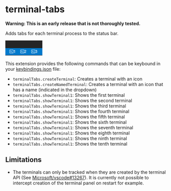 # terminal-tabs

**Warning: This is an early release that is not thoroughly tested.**

Adds tabs for each terminal process to the status bar.

![Terminal tabs preview](images/preview.png)

This extension provides the following commands that can be keybound in your [keybindings.json](https://code.visualstudio.com/docs/customization/keybindings#_customizing-shortcuts) file:

- `terminalTabs.createTerminal`: Creates a terminal with an icon
- `terminalTabs.createNamedTerminal`: Creates a terminal with an icon that has a name (indicated in the dropdown)
- `terminalTabs.showTerminal1`: Shows the first terminal
- `terminalTabs.showTerminal1`: Shows the second terminal
- `terminalTabs.showTerminal1`: Shows the third terminal
- `terminalTabs.showTerminal1`: Shows the fourth terminal
- `terminalTabs.showTerminal1`: Shows the fifth terminal
- `terminalTabs.showTerminal1`: Shows the sixth terminal
- `terminalTabs.showTerminal1`: Shows the seventh terminal
- `terminalTabs.showTerminal1`: Shows the eighth terminal
- `terminalTabs.showTerminal1`: Shows the ninth terminal
- `terminalTabs.showTerminal1`: Shows the tenth terminal

## Limitations

- The terminals can only be tracked when they are created by the terminal API (See [Microsoft/vscode#13267](https://github.com/Microsoft/vscode/issues/13267)). It is currently not possible to intercept creation of the terminal panel on restart for example.
